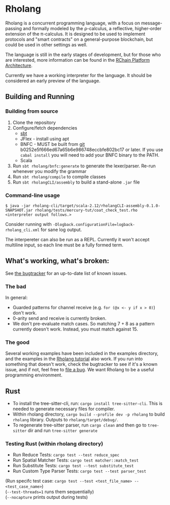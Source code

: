 # Rholang

Rholang is a concurrent programming language, with a focus on message-passing and formally modeled by the ρ-calculus, a reflective, higher-order extension of the π-calculus. It is designed to be used to implement protocols and "smart contracts" on a general-purpose blockchain, but could be used in other settings as well.

The language is still in the early stages of development, but for those who are interested, more information can be found in the [RChain Platform Architecture](http://rchain-architecture.readthedocs.io/en/latest/).

Currently we have a working interpreter for the language. It should be considered an early preview of the language.

## Building and Running
### Building from source

1. Clone the repository
2. Configure/fetch dependencies
    * [sbt](http://www.scala-sbt.org/0.13/docs/Installing-sbt-on-Linux.html)
    * JFlex - install using apt 
    * BNFC - MUST be built from [git](https://github.com/BNFC/bnfc) b0252e5f666ed67a65b6e986748eccbfe802bc17 or later. If you use `cabal install` you will need to add your BNFC binary to the PATH.
    * Scala
4. Run `sbt rholang/bnfc:generate` to generate the lexer/parser. Re-run whenever you modify the grammar
5. Run `sbt rholang/compile` to compile classes
6. Run `sbt rholangCLI/assembly` to build a stand-alone `.jar` file

### Command-line usage

```
$ java -jar rholang-cli/target/scala-2.12/rholangCLI-assembly-0.1.0-SNAPSHOT.jar rholang/tests/mercury-tut/coat_check_test.rho
<interpreter output follows.>
```

Consider running with `-Dlogback.configurationFile=logback-rholang_cli.xml` for sane log output.

The interpereter can also be run as a REPL. Currently it won't accept multiline input, so each line must be a fully formed term.

## What's working, what's broken:
See [the bugtracker](https://rchain.atlassian.net/projects/RHOL/issues?filter=allopenissues) for an up-to-date list of known issues.
### The bad
In general:
  * Guarded patterns for channel receive (e.g. `for (@x <- y if x > 0)`) don't work.
  * 0-arity send and receive is currently broken.
  * We don't pre-evaluate match cases. So matching 7 + 8 as a pattern currently doesn't work. Instead, you must match against 15.
### The good
Several working examples have been included in the examples directory, and the examples in the [Rholang tutorial](https://github.com/rchain/rchain/blob/dev/docs/rholang/rholangtut.md) also work. If you run into something that doesn't work, check the bugtracker to see if it's a known issue, and if not, feel free to [file a bug](https://rchain.atlassian.net/secure/CreateIssueDetails!init.jspa?pid=10105&issuetype=10103&versions=10012&components=10004&assignee=medha&summary=issue+created%20via+link). We want Rholang to be a useful programming environment.

## Rust

- To install the tree-sitter-cli, run: `cargo install tree-sitter-cli`. This is needed to generate necessary files for compiler.
- Within rholang directory, `cargo build --profile dev -p rholang` to build `rholang` library. Outputs to `rholang/target/debug/`.
- To regenerate tree-sitter parser, run `cargo clean` and then go to `tree-sitter` dir and run `tree-sitter generate`

### Testing Rust (within rholang directory)

- Run Reduce Tests: `cargo test --test reduce_spec`
- Run Spatial Matcher Tests: `cargo test matcher::match_test`
- Run Substitute Tests: `cargo test --test substitute_test`
- Run Custom Type Parser Tests: `cargo test --test parser_test`

(Run specifc test case: `cargo test --test <test_file_name> -- <test_case_name>`)<br>
(`--test-threads=1` runs them sequentially)<br>
(`--nocapture` prints output during tests)